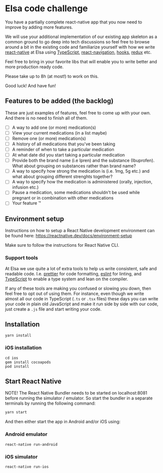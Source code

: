 # Elsa code challenge

You have a partially complete react-native app that you now need to improve by adding more features.

We will use your additional implementation of our existing app skeleton as a common ground to go deep into tech discussions so feel free to browse around a bit in the existing code and familiarize yourself with how we write [react-native](https://reactnative.dev/) at Elsa using [TypeScript](https://www.typescriptlang.org/), [react-navigation](https://reactnavigation.org/), [hooks](https://reactjs.org/docs/hooks-intro.html), [redux](https://redux.js.org/) etc.

Feel free to bring in your favorite libs that will enable you to write better and more production ready code.

Please take up to 8h (at most!) to work on this.

Good luck! And have fun!

## Features to be added (the backlog)

These are just examples of features, feel free to come up with your own. And there is no need to finish all of them.

- [ ] A way to add one (or more) medication(s)
- [ ] View your current medications (in a list maybe)
- [ ] Remove one (or more) medication(s)
- [ ] A history of all medications that you've been taking
- [ ] A reminder of when to take a particular medication
- [ ] At what date did you start taking a particular medication
- [ ] Provide both the brand name (i.e Ipren) and the substance (Ibuprofen). What about grouping on substances rather than brand name?
- [ ] A way to specify how strong the medication is (i.e. 1mg, 5g etc.) and what about grouping different strenghts together?
- [ ] A way to specify how the medication is administered (orally, injection, infusion etc.)
- [ ] Pause a medication, some medications shouldn't be used while pregnant or in combination with other medications
- [ ] Your feature ™️

## Environment setup

Instructions on how to setup a React Native development environment can be found here:
https://reactnative.dev/docs/environment-setup

Make sure to follow the instructions for React Native CLI.

### Support tools

At Elsa we use quite a lot of extra tools to help us write consistent, safe and readable code. I.e. [prettier](https://prettier.io/) for code formatting, [eslint](https://eslint.org/) for linting, and [TypeScript](https://www.typescriptlang.org/) to enable a type system and lean on the compiler.

If any of these tools are making you confused or slowing you down, then feel free to opt out of using them. For instance, even though we write almost all our code in TypeScript (`.ts` or `.tsx` files) these days you can write your code in plain old JavaScript and make it run side by side with our code, just create a `.js` file and start writing your code.

## Installation

```
yarn install
```

### iOS installation

```
cd ios
gem install cocoapods
pod install
```

## Start React Native

NOTE! The React Native Bundler needs to be started on localhost:8081 before running the simulator / emulator. So start the bundler in a separate terminals by running the following command:

```sh
yarn start
```
And then either start the app in Android and/or iOS using:

### Android emulator

```
react-native run-android
```

### iOS simulator

```
react-native run-ios
```
